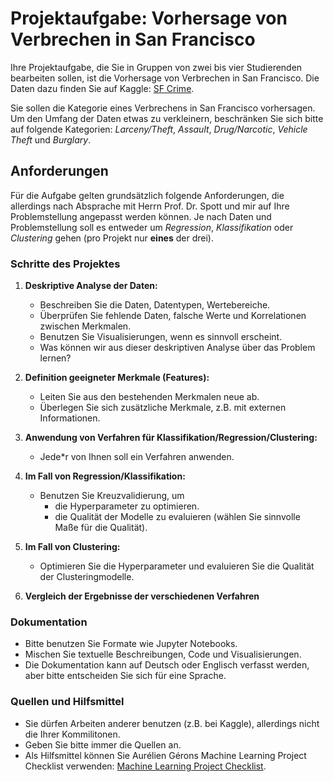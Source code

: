 # Projektaufgabe: Vorhersage von Verbrechen in San Francisco

Ihre Projektaufgabe, die Sie in Gruppen von zwei bis vier Studierenden bearbeiten sollen, ist die Vorhersage von Verbrechen in San Francisco. Die Daten dazu finden Sie auf Kaggle: [SF Crime](https://www.kaggle.com/c/sf-crime).

Sie sollen die Kategorie eines Verbrechens in San Francisco vorhersagen. Um den Umfang der Daten etwas zu verkleinern, beschränken Sie sich bitte auf folgende Kategorien: *Larceny/Theft*, *Assault*, *Drug/Narcotic*, *Vehicle Theft* und *Burglary*.

## Anforderungen

Für die Aufgabe gelten grundsätzlich folgende Anforderungen, die allerdings nach Absprache mit Herrn Prof. Dr. Spott und mir auf Ihre Problemstellung angepasst werden können.
Je nach Daten und Problemstellung soll es entweder um *Regression*, *Klassifikation* oder *Clustering* gehen (pro Projekt nur **eines** der drei). 

### Schritte des Projektes

1. **Deskriptive Analyse der Daten:**
    - Beschreiben Sie die Daten, Datentypen, Wertebereiche.
    - Überprüfen Sie fehlende Daten, falsche Werte und Korrelationen zwischen Merkmalen.
    - Benutzen Sie Visualisierungen, wenn es sinnvoll erscheint.
    - Was können wir aus dieser deskriptiven Analyse über das Problem lernen?

2. **Definition geeigneter Merkmale (Features):**
    - Leiten Sie aus den bestehenden Merkmalen neue ab.
    - Überlegen Sie sich zusätzliche Merkmale, z.B. mit externen Informationen.

3. **Anwendung von Verfahren für Klassifikation/Regression/Clustering:**
    - Jede*r von Ihnen soll ein Verfahren anwenden.

4. **Im Fall von Regression/Klassifikation:**
    - Benutzen Sie Kreuzvalidierung, um
        - die Hyperparameter zu optimieren.
        - die Qualität der Modelle zu evaluieren (wählen Sie sinnvolle Maße für die Qualität).

5. **Im Fall von Clustering:**
    - Optimieren Sie die Hyperparameter und evaluieren Sie die Qualität der Clusteringmodelle.

6. **Vergleich der Ergebnisse der verschiedenen Verfahren**

### Dokumentation

- Bitte benutzen Sie Formate wie Jupyter Notebooks.
- Mischen Sie textuelle Beschreibungen, Code und Visualisierungen.
- Die Dokumentation kann auf Deutsch oder Englisch verfasst werden, aber bitte entscheiden Sie sich für eine Sprache.

### Quellen und Hilfsmittel

- Sie dürfen Arbeiten anderer benutzen (z.B. bei Kaggle), allerdings nicht die Ihrer Kommilitonen.
- Geben Sie bitte immer die Quellen an.
- Als Hilfsmittel können Sie Aurélien Gérons Machine Learning Project Checklist verwenden: [Machine Learning Project Checklist](https://github.com/ageron/handson-ml/blob/master/ml-project-checklist.md).
